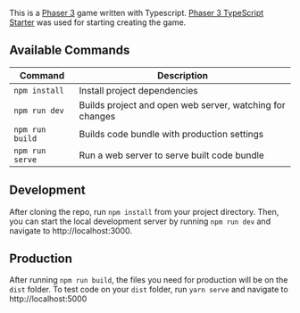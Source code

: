 This is a [Phaser 3](https://github.com/photonstorm/phaser) game written with Typescript. [Phaser 3 TypeScript Starter](https://github.com/geocine/phaser3-rollup-typescript) was used for starting creating the game.

## Available Commands

| Command         | Description                                              |
| --------------- | -------------------------------------------------------- |
| `npm install`   | Install project dependencies                             |
| `npm run dev`   | Builds project and open web server, watching for changes |
| `npm run build` | Builds code bundle with production settings              |
| `npm run serve` | Run a web server to serve built code bundle              |

## Development

After cloning the repo, run `npm install` from your project directory. Then, you can start the local development
server by running `npm run dev` and navigate to http://localhost:3000.

## Production

After running `npm run build`, the files you need for production will be on the `dist` folder. To test code on your `dist` folder, run `yarn serve` and navigate to http://localhost:5000
